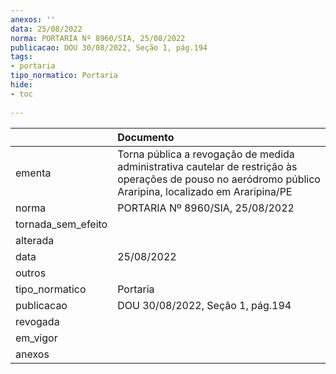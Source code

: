```yaml
---
anexos: ''
data: 25/08/2022
norma: PORTARIA Nº 8960/SIA, 25/08/2022
publicacao: DOU 30/08/2022, Seção 1, pág.194
tags:
- portaria
tipo_normatico: Portaria
hide: 
- toc 
 
---
```


|                    | Documento                                                                                                                                                 |
|:-------------------|:----------------------------------------------------------------------------------------------------------------------------------------------------------|
| ementa             | Torna pública a revogação de medida administrativa cautelar de restrição às operações de pouso no aeródromo público Araripina, localizado em Araripina/PE |
| norma              | PORTARIA Nº 8960/SIA, 25/08/2022                                                                                                                          |
| tornada_sem_efeito |                                                                                                                                                           |
| alterada           |                                                                                                                                                           |
| data               | 25/08/2022                                                                                                                                                |
| outros             |                                                                                                                                                           |
| tipo_normatico     | Portaria                                                                                                                                                  |
| publicacao         | DOU 30/08/2022, Seção 1, pág.194                                                                                                                          |
| revogada           |                                                                                                                                                           |
| em_vigor           |                                                                                                                                                           |
| anexos             |                                                                                                                                                           |